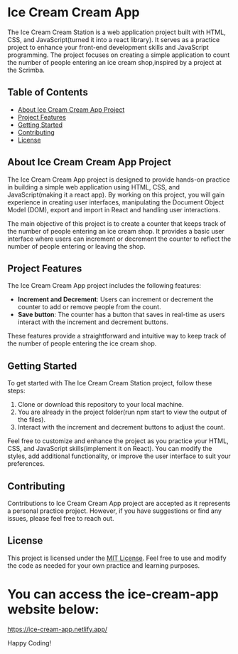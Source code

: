 #  Ice Cream Cream App

The Ice Cream Cream Station is a web application project built with HTML, CSS, and JavaScript(turned it into a react library). It serves as a practice project to enhance your front-end development skills and JavaScript programming. The project focuses on creating a simple application to count the number of people entering an ice cream shop,inspired by a project at the Scrimba.

## Table of Contents

- [About Ice Cream Cream App Project](#about-the-ice-cream-cream-station-project)
- [Project Features](#project-features)
- [Getting Started](#getting-started)
- [Contributing](#contributing)
- [License](#license)

## About Ice Cream Cream App Project

The Ice Cream Cream App project is designed to provide hands-on practice in building a simple web application using HTML, CSS, and JavaScript(making it a react app). By working on this project, you will gain experience in creating user interfaces, manipulating the Document Object Model (DOM), export and import in React and handling user interactions.

The main objective of this project is to create a counter that keeps track of the number of people entering an ice cream shop. It provides a basic user interface where users can increment or decrement the counter to reflect the number of people entering or leaving the shop.

## Project Features

The Ice Cream Cream App project includes the following features:
- **Increment and Decrement**: Users can increment or decrement the counter to add or remove people from the count.
- **Save button**: The counter has a button that saves in real-time as users interact with the increment and decrement buttons.

These features provide a straightforward and intuitive way to keep track of the number of people entering the ice cream shop.

## Getting Started

To get started with The Ice Cream Cream Station project, follow these steps:

1. Clone or download this repository to your local machine.
2. You are already in the project folder(run npm start to view the output of the files).
3. Interact with the increment and decrement buttons to adjust the count.

Feel free to customize and enhance the project as you practice your HTML, CSS, and JavaScript skills(implement it on React). You can modify the styles, add additional functionality, or improve the user interface to suit your preferences.

## Contributing

Contributions to Ice Cream Cream App project are accepted as it represents a personal practice project. However, if you have suggestions or find any issues, please feel free to reach out.

## License

This project is licensed under the [MIT License](LICENSE). Feel free to use and modify the code as needed for your own practice and learning purposes.

# You can access the ice-cream-app website below:
https://ice-cream-app.netlify.app/

Happy Coding!
